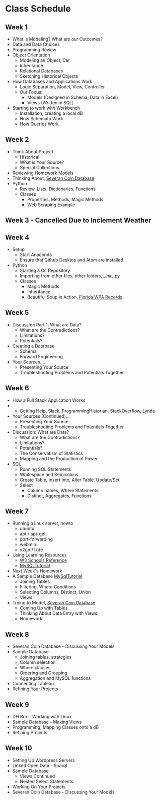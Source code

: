 # Class Schedule

## Week 1
* What is Modeling? What are our Outcomes?
* Data and Data Choices
* Programming Review
* Object Orientation
    * Modeling an Object, Car
    * Inheritance
    * Relational Databases
    * Sketching Historical Objects
* How Databases and Applications Work
    * Logic Separation, Model, View, Controller
    * Our Focus:
        * Models (Designed in Schema, Data in Excel)
        * Views (Written in SQL)
* Starting to work with Workbench
    * Installation, creating a local dB
    * How Schemata Work
    * How Queries Work

## Week 2
* Think About Project
    * Historical
    * What is Your Source?
    * Special Collections
* Reviewing Homework Models
* Thinking About, [Severan Coin Database](http://web3.cas.usf.edu/main/other/severan/databases/)
* Python
    * Review, Lists, Dictionaries, Functions
    * Classes
        * Properties, Methods, Magic Methods
        * Web Scraping Example

## Week 3 - Cancelled Due to Inclement Weather

## Week 4

* Setup
    * Start Anaconda
    * Ensure that Github Desktop and Atom are installed
* Python
    * Starting a Git Repository
    * Importing from other files, other folders, \__init__.py
    * Classes
        * Magic Methods
        * Inheritance
        * Beautiful Soup in Action, [Florida WPA Records](https://www.floridamemory.com/collections/churchrecords/)

## Week 5

* Discussion Part 1: What are Data?
    * What are the Contradictions?
    * Limitations?
    * Potentials?
* Creating a Database
    * Schema
    * Forward Engineering
* Your Sources....
    * Presenting Your Source
    * Troubleshooting Problems and Potentials Together

## Week 6

* How a Full Stack Application Works
* * Getting Help, Slack, ProgrammingHistorian, StackOverflow, Lynda
* Your Sources (Continued)....
    * Presenting Your Source
    * Troubleshooting Problems and Potentials Together
* Discussion: What are Data?
    * What are the Contradictions?
    * Limitations?
    * Potentials?
    * The Conservatism of Statistics
    * Mapping and the Production of Power
* SQL
    * Running SQL Statements
    * Whitespace and Semicolons
    * Create Table, Insert Into, Alter Table, Update/Set
    * Select
        * Column names, Where Statements
        * Distinct, Aggregates, Functions

## Week 7

* Running a linux server, howto
    * ubuntu
    * apt / apt-get
    * port-forwarding
    * webmin
    * x2go / lxde
* Using Learning Resources
    * [W3 Schools Reference](https://www.w3schools.com/sql/default.asp)
    * [MySQLTutorial](http://www.mysqltutorial.org)
* Next Week's Homework
* A Sample Database [MySqlTutorial](http://www.mysqltutorial.org)
    * Joining Tables
    * Filtering, Where Conditions
    * Selecting Columns, Distinct, Union
    * Views
* Trying to Model, [Severan Coin Database](http://web3.cas.usf.edu/main/other/severan/databases/)
    * Coming Up with Tables
    * Thinking About Data Entry with Views
    * Homework

## Week 8

* Severan Coin Database - Discussing Your Models
* Sample Database
    * Joining tables, strategies
    * Column selection
    * Where clauses
    * Ordering and Grouping
    * Aggregation and MySQL functions
* Connecting Tableau
* Refining Your Projects

## Week 9

* DH Box - Working with Linux
* Sample Database - Making Views
* Programming, Mapping Classes onto a dB
* Refining Projects

## Week 10

* Setting Up Wordpress Servers
* Linked Open Data - Sparql
* Sample Database
    * Views Continued
    * Nested Select Statements
* Working On Your Projects
* Severan Coin Database - Discussing Your Models
